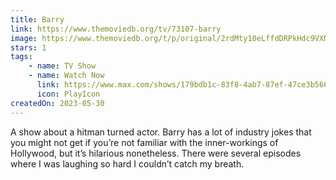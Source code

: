 ```yaml
---
title: Barry
link: https://www.themoviedb.org/tv/73107-barry
image: https://www.themoviedb.org/t/p/original/2rdMty10eLffdDRPkHdc9VXNFJK.jpg
stars: 1
tags:
    - name: TV Show
    - name: Watch Now
      link: https://www.max.com/shows/179bdb1c-83f8-4ab7-87ef-47ce3b566a13
      icon: PlayIcon
createdOn: 2023-05-30
---
```


A show about a hitman turned actor. Barry has a lot of industry jokes that you might not get if
you’re not familiar with the inner-workings of Hollywood, but it’s hilarious nonetheless. There were
several episodes where I was laughing so hard I couldn’t catch my breath.
